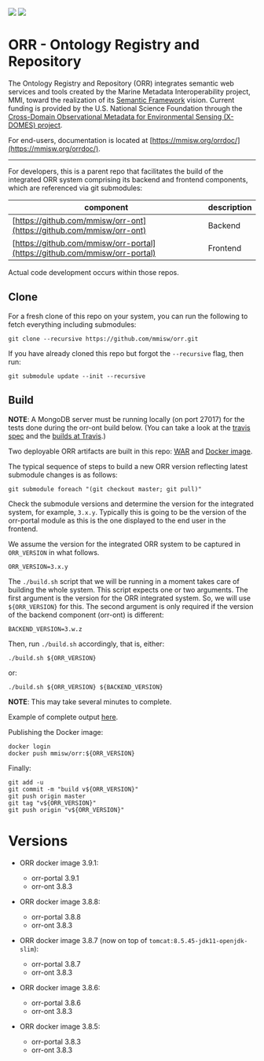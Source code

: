 [![](https://img.shields.io/docker/cloud/build/mmisw/orr)](https://hub.docker.com/r/mmisw/orr)
[![](https://img.shields.io/docker/cloud/automated/mmisw/orr)](https://hub.docker.com/r/mmisw/orr)

# ORR - Ontology Registry and Repository

The Ontology Registry and Repository (ORR) integrates semantic web services and tools
created by the Marine Metadata Interoperability project, MMI, toward the realization
of its [Semantic Framework](https://marinemetadata.org/semanticframework) vision.
Current funding is provided by the U.S. National Science Foundation through the
[Cross-Domain Observational Metadata for Environmental Sensing (X-DOMES) project](
https://www.earthcube.org/group/x-domes).

For end-users, documentation is located at
[https://mmisw.org/orrdoc/](https://mmisw.org/orrdoc/).

----

For developers, this is a parent repo that facilitates the build of the
integrated ORR system comprising its backend and frontend components,
which are referenced via git submodules:

| component | description |
|-----------|-------------|
| [https://github.com/mmisw/orr-ont](https://github.com/mmisw/orr-ont)       | Backend |
| [https://github.com/mmisw/orr-portal](https://github.com/mmisw/orr-portal) | Frontend |

Actual code development occurs within those repos.

## Clone

For a fresh clone of this repo on your system, you can run the following
to fetch everything including submodules:

```
git clone --recursive https://github.com/mmisw/orr.git
```

If you have already cloned this repo but forgot the `--recursive` flag,
then run:

```
git submodule update --init --recursive
```

## Build

**NOTE**: A MongoDB server must be running locally (on port 27017)
for the tests done during the orr-ont build below.
(You can take a look at the [travis spec](https://github.com/mmisw/orr-ont/blob/master/.travis.yml)
and the [builds at Travis](https://travis-ci.org/mmisw/orr-ont).)

Two deployable ORR artifacts are built in this repo:
[WAR](https://github.com/mmisw/orr/releases)
and
[Docker image](https://cloud.docker.com/u/mmisw/repository/docker/mmisw/orr).

The typical sequence of steps to build a new ORR version reflecting
latest submodule changes is as follows:

```
git submodule foreach "(git checkout master; git pull)"
```

Check the submodule versions and determine the version for the integrated system,
for example, `3.x.y`.  Typically this is going to be the version of the
orr-portal module as this is the one displayed to the end user in the frontend.

We assume the version for the integrated ORR system to be captured in
`ORR_VERSION` in what follows.

```
ORR_VERSION=3.x.y
```

The `./build.sh` script that we will be running in a moment takes care of
building the whole system. This script expects one or two arguments.
The first argument is the version for the ORR integrated system.
So, we will use `${ORR_VERSION}` for this.
The second argument is only required if the version of the backend
component (orr-ont) is different:

```
BACKEND_VERSION=3.w.z
```

Then, run `./build.sh` accordingly, that is, either:

```
./build.sh ${ORR_VERSION}
```

or:

```
./build.sh ${ORR_VERSION} ${BACKEND_VERSION}
```

**NOTE**: This may take several minutes to complete.

Example of complete output
[here](https://gist.github.com/carueda/980020ffa0662a11a3a129b8a1274a2f).

Publishing the Docker image:

```
docker login
docker push mmisw/orr:${ORR_VERSION}
```

Finally:

```
git add -u
git commit -m "build v${ORR_VERSION}"
git push origin master
git tag "v${ORR_VERSION}"
git push origin "v${ORR_VERSION}"
```

# Versions

- ORR docker image 3.9.1:
    - orr-portal 3.9.1
    - orr-ont 3.8.3

- ORR docker image 3.8.8:
    - orr-portal 3.8.8
    - orr-ont 3.8.3

- ORR docker image 3.8.7 (now on top of `tomcat:8.5.45-jdk11-openjdk-slim`):
    - orr-portal 3.8.7
    - orr-ont 3.8.3

- ORR docker image 3.8.6:
    - orr-portal 3.8.6
    - orr-ont 3.8.3

- ORR docker image 3.8.5:
    - orr-portal 3.8.3
    - orr-ont 3.8.3
